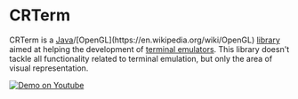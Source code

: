CRTerm
======

CRTerm is a [Java](https://en.wikipedia.org/wiki/Java_(programming_language))/[OpenGL](https://en.wikipedia.org/wiki/OpenGL) [library](https://en.wikipedia.org/wiki/Library_(computing)) aimed at helping the development of [terminal emulators](https://en.wikipedia.org/wiki/Terminal_emulator). This library doesn't tackle all functionality related to terminal emulation, but only the area of visual representation. 

[![Demo on Youtube](https://img.youtube.com/vi/SO9MrM9zTuk/0.jpg)](https://www.youtube.com/watch?v=SO9MrM9zTuk)

